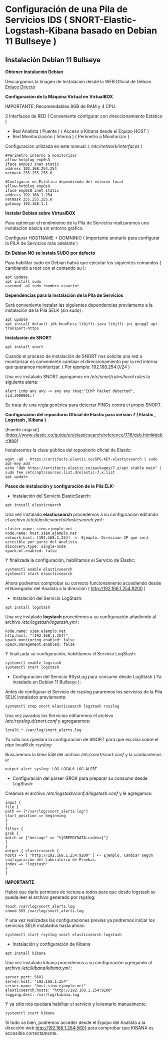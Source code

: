 # Configuración de una Pila de Servicios IDS ( SNORT-Elastic-Logstash-Kibana basado en Debian 11 Bullseye ) #

## Instalación Debian 11 Bullseye ##

**Obtener Instalación Debian**

Descargamos la Imagen de Instalación desde la WEB Oficial de Debian. [Enlace Directo](https://cdimage.debian.org/debian-cd/current/amd64/iso-cd/debian-11.2.0-amd64-netinst.iso)

**Configuración de la Máquina Virtual en VirtualBOX**

IMPORTANTE: Recomendables 8GB de RAM y 4 CPU.

2 Interfaces de RED ( Conveniente configurar con direccionamiento Estático )
 - Red Analista ( Puente )  ( Acceso a Kibana desde el Equipo HOST )
 - Red Monitorización ( Interna ) ( Perímetro a Monitorizar )

Configuración utilizada en este manual: ( */etc/network/interfaces* )

```
#Perimetro interno a monitorizar
allow-hotplug enp0s3
iface enp0s3 inet static
address 192.168.254.254
netmask 255.255.255.0

#Configurar en Estática dependiendo del entorno local
allow-hotplug enp0s8
iface enp0s8 inet static
address 192.168.1.254
netmask 255.255.255.0
gateway 192.168.1.1
```

**Instalar Debian sobre VirtualBOX**

Para optimizar el rendimiento de la Pila de Servicios realizaremos una instalación básica sin entorno gráfico.

Configurar HOSTNAME + DOMNINIO ( Importante anotarlo para configurar la PILA de Servicios más adelante )

**En Debian NO se instala SUDO por defecto**

Para habilitar *sudo* en Debian habrá que ejecutar los siguientes comandos ( cambiando a root con el comando *su* ):

```
apt update
apt install sudo
usermod -aG sudo *nombre_usuario*
```

**Dependencias para la instalación de la Pila de Servicios**

Será conveniente instalar las siguientes dependencias previamente a la instalación de la Pila SELK (sin sudo) :

```
apt update
apt install default-jdk-headless libjffi-java libjffi-jni gnupg2 apt-transport-https
```

**Instalación de SNORT**

```
apt install snort
```

Cuando el proceso de instalación de SNORT nos solicite una red a monitorizar es conveniente cambiar el direccionamiento por la red interna que queramos monitorizar. ( Por ejemplo: 192.168.254.0/24 )

Una vez instalado SNORT agregamos en */etc/snort/rules/local.rules* la siguiente alerta:

```
alert icmp any any -> any any (msg:"ICMP Packet detected"; sid:3000001;)
```

Se trata de una regla genérica para detectar PINGs contra el propio SNORT.

**Configuración del repositorio Oficial de Elastic para versión 7 ( Elastic , Logstash , Kibana )**

[Fuente original] (https://www.elastic.co/guide/en/elasticsearch/reference/7.16/deb.html#deb-repo)

Instalaremos la clave pública del repositorio oficial de Elastic:

```
wget -qO - https://artifacts.elastic.co/GPG-KEY-elasticsearch | sudo apt-key add -
echo "deb https://artifacts.elastic.co/packages/7.x/apt stable main" | sudo tee /etc/apt/sources.list.d/elastic-7.x.list
apt update
```

**Pasos de instalación y configuración de la Pila ELK:**

- Instalación del Servicio ElasticSearch:

```
apt install elasticsearch
```

Una vez instalado **elasticsearch** procedemos a su configuración editando el archivo */etc/elasticsearch/elasticsearch.yml* :

```
cluster.name: siem.ejemplo.net 
node.name: host.siem.ejemplo.net
network.host: [192.168.1.254]  <- Ejemplo. Direccion IP que será accesible por parte del Analista.
discovery.type: single-node
xpack.ml.enabled: false
```

Y finalizada la configuración, habilitamos el Servicio de Elastic:

```
systemctl enable elasticsearch
systemctl start elascticsearch
```

Ahora podremos comprobar su correcto funcionamiento accediendo desde el Navegador del Analista a la dirección ( http://192.168.1.254:9200 )

- Instalación del Servicio LogStash:

```
apt install logstash
```

Una vez instalado **logstash** procedemos a su configuración añadiendo al archivo */etc/logstash/logstash.yml* :

```
node.name: siem.ejemplo.net
http.host: "[192.168.1.254]"
xpack.monitoring.enabled: false
xpack.management.enabled: false
```

Y finalizada su configuración, habilitamos el Servicio LogStash:

```
systemctl enable logstash 
systemctl start logstash
```

- Configuración del Servicio RSysLog para consumir desde LogStash ( Ya instalado en Debian 11 Bullseye ):

Antes de configurar el Servicio de rsyslog pararemos los servicios de la Pila SELK instalados previamente:

```
systemctl stop snort elasticsearch logstash rsyslog
```

Una vez parados los Servicios editaremos el archivo */etc/rsyslog.d/snort.conf* y agregaremos:

```
local6.* /var/log/snort_alerts.log
```

Ya sólo nos quedará la configuración de SNORT para que escriba sobre el pipe local6 de rsyslog:

Buscaremos la linea 559 del archivo */etc/snort/snort.conf* y la cambiaremos a:

```
output alert_syslog: LOG_LOCAL6 LOG_ALERT
```

- Configuración del parser GROK para preparar su consumo desde LogStash:

Creamos el archivo */etc/logstash/conf.d/logstash.conf* y le agregamos:

```
input {
file {
path => ["/var/log/snort_alerts.log"]
start_position => beginning
}
}
filter {
grok {
match => {"message" => "%{GREEDYDATA:cadena}"}
}
}
output { elasticsearch {
hosts => [ "http://192.168.1.254:9200" ] <- Ejemplo. Cambiar según configuración del Laboratorio de Pruebas.
index => "logstash"
}
}
```
**IMPORTANTE**

Habrá que darle permisos de lectura a todos para que desde logstash se pueda leer el archivo generado por rsyslog:

```
touch /var/log/snort_alerts.log
chmod 555 /var/log/snort_alerts.log
```

Y una vez realizadas las configuraciones previas ya podremos iniciar los servicios SELK instalados hasta ahora:

```
systemctl start rsyslog snort elasticsearch logstash 

```

- Instalación y configuración de Kibana

```
apt install kibana
```

Una vez instalado kibana procedemos a su configuración agregando al archivo */etc/kibana/kibana.yml* :

```
server.port: 5601
server.host: "192.168.1.254"
server.name: "host.siem.ejemplo.net"
elasticsearch.hosts: "http://192.168.1.254:9200"
logging.dest: /var/log/kibana.log
```

Y ya sólo nos quedará habilitar el servicio y levantarlo manualmente:

```
systemctl start kibana
```

Si todo va bien, podremos acceder desde el Equipo del Analista a la dirección web http://192.168.1.254:5601 para comprobar que KIBANA es accesible correctamente.
